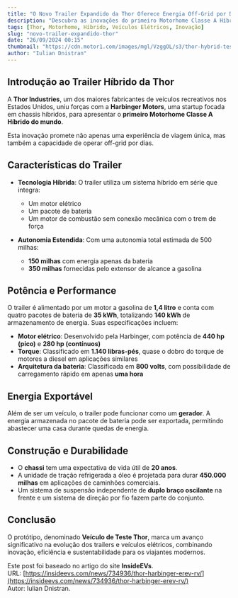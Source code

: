 ```yaml
---
title: "O Novo Trailer Expandido da Thor Oferece Energia Off-Grid por Dias, com 500 Milhas de Autonomia"
description: "Descubra as inovações do primeiro Motorhome Classe A Híbrido do mundo, um projeto da Thor Industries em parceria com a Harbinger Motors."
tags: [Thor, Motorhome, Híbrido, Veículos Elétricos, Inovação]
slug: "novo-trailer-expandido-thor"
date: "26/09/2024 00:15"
thumbnail: "https://cdn.motor1.com/images/mgl/VzggOL/s3/thor-hybrid-test-vehicle-on-track.jpg"
author: "Iulian Dnistran"
---
```


## Introdução ao Trailer Híbrido da Thor

A **Thor Industries**, um dos maiores fabricantes de veículos recreativos nos Estados Unidos, uniu forças com a **Harbinger Motors**, uma startup focada em chassis híbridos, para apresentar o **primeiro Motorhome Classe A Híbrido do mundo**. 

Esta inovação promete não apenas uma experiência de viagem única, mas também a capacidade de operar off-grid por dias. 

## Características do Trailer

- **Tecnologia Híbrida**: O trailer utiliza um sistema híbrido em série que integra:
  - Um motor elétrico
  - Um pacote de bateria
  - Um motor de combustão sem conexão mecânica com o trem de força
  
- **Autonomia Estendida**: Com uma autonomia total estimada de 500 milhas:
  - **150 milhas** com energia apenas da bateria
  - **350 milhas** fornecidas pelo extensor de alcance a gasolina

## Potência e Performance

O trailer é alimentado por um motor a gasolina de **1,4 litro** e conta com quatro pacotes de bateria de **35 kWh**, totalizando **140 kWh** de armazenamento de energia. Suas especificações incluem:

- **Motor elétrico**: Desenvolvido pela Harbinger, com potência de **440 hp (pico)** e **280 hp (contínuos)**
- **Torque**: Classificado em **1.140 libras-pés**, quase o dobro do torque de motores a diesel em aplicações similares
- **Arquitetura da bateria**: Classificada em **800 volts**, com possibilidade de carregamento rápido em apenas **uma hora**

## Energia Exportável

Além de ser um veículo, o trailer pode funcionar como um **gerador**. A energia armazenada no pacote de bateria pode ser exportada, permitindo abastecer uma casa durante quedas de energia.

## Construção e Durabilidade

- O **chassi** tem uma expectativa de vida útil de **20 anos**.
- A unidade de tração refrigerada a óleo é projetada para durar **450.000 milhas** em aplicações de caminhões comerciais.
- Um sistema de suspensão independente de **duplo braço oscilante** na frente e um sistema de direção por fio fazem parte do conjunto.

## Conclusão

O protótipo, denominado **Veículo de Teste Thor**, marca um avanço significativo na evolução dos trailers e veículos elétricos, combinando inovação, eficiência e sustentabilidade para os viajantes modernos.

Este post foi baseado no artigo do site **InsideEVs**.  
URL: [https://insideevs.com/news/734936/thor-harbinger-erev-rv/](https://insideevs.com/news/734936/thor-harbinger-erev-rv/)  
Autor: Iulian Dnistran.